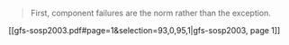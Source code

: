 > First, component failures are the norm rather than the exception. 

[[gfs-sosp2003.pdf#page=1&selection=93,0,95,1|gfs-sosp2003, page 1]]
